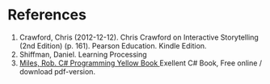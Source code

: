 # References

1. Crawford, Chris (2012-12-12). Chris Crawford on Interactive Storytelling (2nd Edition) (p. 161). Pearson Education. Kindle Edition.
2. Shiffman, Daniel.  Learning Processing
3. [Miles, Rob. C# Programming Yellow Book ](http://www.robmiles.com/c-yellow-book/) Exellent C# Book, Free online / download pdf-version.

